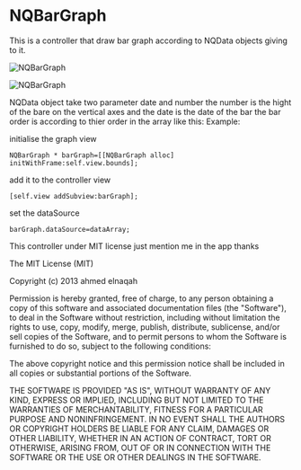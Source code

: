 NQBarGraph
=================

This is a controller that draw bar graph according to NQData objects giving to it. 

![NQBarGraph](http://farm3.staticflickr.com/2859/9148749570_007902a0a2.jpg)

![NQBarGraph](http://farm8.staticflickr.com/7337/9146520251_07ac1957d1.jpg)

NQData object take two parameter date and number the number is the hight of the bare on the vertical 
axes and the date is the date of the bar the bar order is according to thier order in the array like this: Example: 

initialise the graph view 

```objc
NQBarGraph * barGraph=[[NQBarGraph alloc] initWithFrame:self.view.bounds];
```

add it to the controller view 

```objc
[self.view addSubview:barGraph];
```
 

set the dataSource 

```objc
barGraph.dataSource=dataArray;
```



This controller under MIT license just mention me in the app thanks

The MIT License (MIT)

Copyright (c) 2013 ahmed elnaqah

Permission is hereby granted, free of charge, to any person obtaining a copy
of this software and associated documentation files (the "Software"), to deal
in the Software without restriction, including without limitation the rights
to use, copy, modify, merge, publish, distribute, sublicense, and/or sell
copies of the Software, and to permit persons to whom the Software is
furnished to do so, subject to the following conditions:

The above copyright notice and this permission notice shall be included in
all copies or substantial portions of the Software.

THE SOFTWARE IS PROVIDED "AS IS", WITHOUT WARRANTY OF ANY KIND, EXPRESS OR
IMPLIED, INCLUDING BUT NOT LIMITED TO THE WARRANTIES OF MERCHANTABILITY,
FITNESS FOR A PARTICULAR PURPOSE AND NONINFRINGEMENT. IN NO EVENT SHALL THE
AUTHORS OR COPYRIGHT HOLDERS BE LIABLE FOR ANY CLAIM, DAMAGES OR OTHER
LIABILITY, WHETHER IN AN ACTION OF CONTRACT, TORT OR OTHERWISE, ARISING FROM,
OUT OF OR IN CONNECTION WITH THE SOFTWARE OR THE USE OR OTHER DEALINGS IN
THE SOFTWARE.
